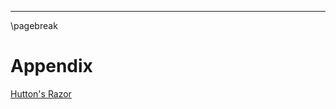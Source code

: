 
----

\pagebreak

Appendix
========

[Hutton's Razor](http://stackoverflow.com/questions/17870864/where-is-huttons-razor-first-defined)
